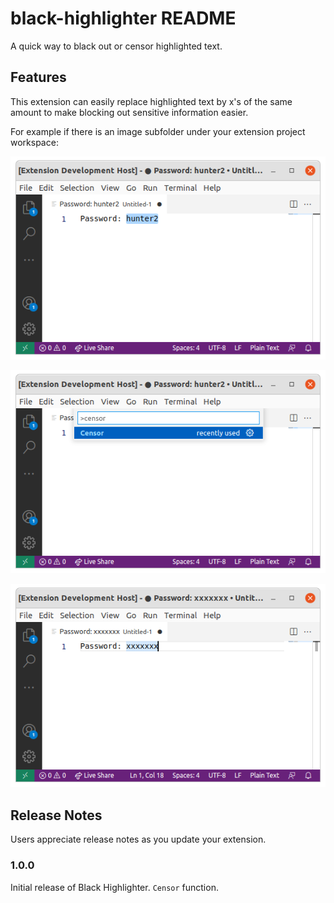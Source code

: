 # black-highlighter README

A quick way to black out or censor highlighted text.

## Features

This extension can easily replace highlighted text by x's of the same amount to make blocking out sensitive information easier.

For example if there is an image subfolder under your extension project workspace:

![Censor Demo 1](README.md-attachments/Censor-Demo1.png)

![Censor Demo 2](README.md-attachments/Censor-Demo2.png)

![Censor Demo 3](README.md-attachments/Censor-Demo3.png)

## Release Notes

Users appreciate release notes as you update your extension.

### 1.0.0

Initial release of Black Highlighter.
`Censor` function.

